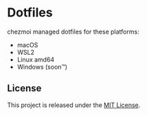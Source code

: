 # Dotfiles

<!-- Links: -->

[repo-url]: https://github.com/stefanschulte/dotfiles
[release-url]: https://github.com/stefanschulte/dotfiles/releases
[license-url]: https://github.com/stefanschulte/dotfiles/blob/main/LICENSE

<!-- Links: -->

chezmoi managed dotfiles for these platforms:

- macOS
- WSL2
- Linux amd64
- Windows (soon™)

## License

This project is released under the [MIT License][license-url].
